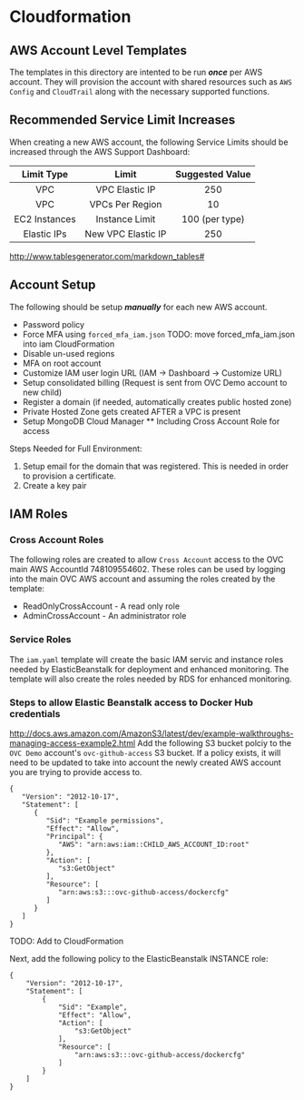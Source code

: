 # Cloudformation
## AWS Account Level Templates
The templates in this directory are intented to be run __*once*__ per AWS account.  They will provision the account with shared resources such as `AWS Config` and `CloudTrail` along with the necessary supported functions.

## Recommended Service Limit Increases
When creating a new AWS account, the following Service Limits should be increased through the AWS Support Dashboard:

|   Limit Type  |        Limit       | Suggested Value |
|:-------------:|:------------------:|:---------------:|
|      VPC      |   VPC Elastic IP   |       250       |
|      VPC      |   VPCs Per Region  |        10       |
| EC2 Instances |   Instance Limit   |  100 (per type) |
|  Elastic IPs  | New VPC Elastic IP |       250       |


http://www.tablesgenerator.com/markdown_tables#

## Account Setup
The following should be setup __*manually*__ for each new AWS account.
* Password policy
* Force MFA using `forced_mfa_iam.json` TODO: move forced_mfa_iam.json into iam CloudFormation
* Disable un-used regions
* MFA on root account
* Customize IAM user login URL (IAM -> Dashboard -> Customize URL)
* Setup consolidated billing (Request is sent from OVC Demo account to new child)
* Register a domain (if needed, automatically creates public hosted zone)
* Private Hosted Zone gets created AFTER a VPC is present
* Setup MongoDB Cloud Manager
** Including Cross Account Role for access

Steps Needed for Full Environment:
1. Setup email for the domain that was registered.  This is needed in order to provision a certificate.
1. Create a key pair

## IAM Roles
### Cross Account Roles
The following roles are created to allow `Cross Account` access to the OVC main AWS AccountId 748109554602.  These roles can be used by logging into the main OVC AWS account and assuming the roles created by the template:

* ReadOnlyCrossAccount - A read only role
* AdminCrossAccount - An administrator role
### Service Roles
The `iam.yaml` template will create the basic IAM servic and instance roles needed by ElasticBeanstalk for deployment and enhanced monitoring.  The template will also create the roles needed by RDS for enhanced monitoring.

### Steps to allow Elastic Beanstalk access to Docker Hub credentials
http://docs.aws.amazon.com/AmazonS3/latest/dev/example-walkthroughs-managing-access-example2.html
Add the following S3 bucket polciy to the `OVC Demo` account's `ovc-github-access` S3 bucket.  If a policy exists, it will need to be updated to take into account the newly created AWS account you are trying to provide access to.

```
{
   "Version": "2012-10-17",
   "Statement": [
      {
         "Sid": "Example permissions",
         "Effect": "Allow",
         "Principal": {
            "AWS": "arn:aws:iam::CHILD_AWS_ACCOUNT_ID:root"
         },
         "Action": [
            "s3:GetObject"
         ],
         "Resource": [
            "arn:aws:s3:::ovc-github-access/dockercfg"
         ]
      }
   ]
}
```

TODO: Add to CloudFormation

Next, add the following policy to the ElasticBeanstalk INSTANCE role:
```
{
    "Version": "2012-10-17",
    "Statement": [
        {
            "Sid": "Example",
            "Effect": "Allow",
            "Action": [
                "s3:GetObject"
            ],
            "Resource": [
                "arn:aws:s3:::ovc-github-access/dockercfg"
            ]
        }
    ]
}
```
